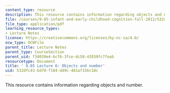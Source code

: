 ```yaml
---
content_type: resource
description: This resource contains information regarding objects and number.
file: /courses/9-85-infant-and-early-childhood-cognition-fall-2012/532dfc43bd78f104dd9c481af156c18c_MIT9_85F12_lec6_objects.pdf
file_type: application/pdf
learning_resource_types:
- Lecture Notes
license: https://creativecommons.org/licenses/by-nc-sa/4.0/
ocw_type: OCWFile
parent_title: Lecture Notes
parent_type: CourseSection
parent_uid: f34039e4-bcf6-3fce-dc58-43559fc7feab
resourcetype: Document
title: ' 9.85 Lecture 6: Objects and number'
uid: 532dfc43-bd78-f104-dd9c-481af156c18c
---
```

This resource contains information regarding objects and number.